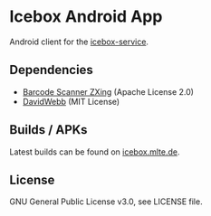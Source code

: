 # Icebox Android App

Android client for the [icebox-service](1).

## Dependencies

- [Barcode Scanner ZXing](3) (Apache License 2.0)
- [DavidWebb](4) (MIT License)

## Builds / APKs

Latest builds can be found on [icebox.mlte.de](2).

## License

GNU General Public License v3.0, see LICENSE file.

[1]: https://github.com/Chaotikum/icebox-service
[2]: http://icebox.mlte.de
[3]: https://github.com/journeyapps/zxing-android-embedded
